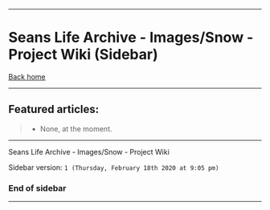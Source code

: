 
***

# Seans Life Archive - Images/Snow - Project Wiki (Sidebar)

[Back home](https://github.com/seanpm2001/SeansLifeArchive_Images_Snow/wiki/)

***

## Featured articles:

> * None, at the moment.

***

Seans Life Archive - Images/Snow - Project Wiki

Sidebar version: `1 (Thursday, February 18th 2020 at 9:05 pm)`

### End of sidebar

***
